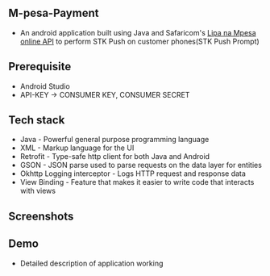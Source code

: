 ## M-pesa-Payment
- An android application built using Java and Safaricom's [Lipa na Mpesa online API](https://developer.safaricom.co.ke/APIs/MpesaExpressSimulate) to perform STK Push on customer phones(STK Push Prompt)

## Prerequisite
- Android Studio
- API-KEY -> CONSUMER KEY, CONSUMER SECRET

## Tech stack
- Java - Powerful general purpose programming language
- XML - Markup language for the UI
- Retrofit - Type-safe http client for both Java and Android
- GSON - JSON parse used to parse requests on the data layer for entities
- Okhttp Logging interceptor - Logs HTTP request and response data
- View Binding - Feature that makes it easier to write code that interacts with views

## Screenshots

## Demo
- Detailed description of application working



